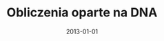 ---
# Documentation: https://wowchemy.com/docs/managing-content/

title: Obliczenia oparte na DNA
subtitle: ''
summary: ''
authors:
- markowska-kaczmar
- Norbert Kosmal
- Piotr Orzechowski
- Łukasz Gawroński
- Dariusz Zyśk
tags: []
categories: []
date: '2013-01-01'
lastmod: 2022-10-07T04:57:56Z
featured: false
draft: false

# Featured image
# To use, add an image named `featured.jpg/png` to your page's folder.
# Focal points: Smart, Center, TopLeft, Top, TopRight, Left, Right, BottomLeft, Bottom, BottomRight.
image:
  caption: ''
  focal_point: ''
  preview_only: false

# Projects (optional).
#   Associate this post with one or more of your projects.
#   Simply enter your project's folder or file name without extension.
#   E.g. `projects = ["internal-project"]` references `content/project/deep-learning/index.md`.
#   Otherwise, set `projects = []`.
projects: []
publishDate: '2022-10-07T04:57:55.334816Z'
publication_types:
- '6'
abstract: ''
publication: '*Metaheurystyki inspirowane naturą w zastosowaniach*'
---